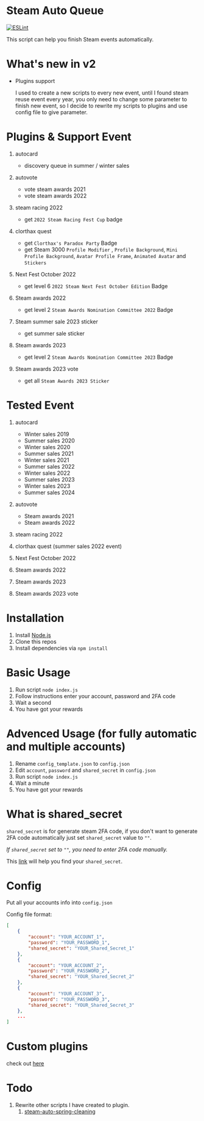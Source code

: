 # Steam Auto Queue

[![ESLint](https://github.com/ZWhitey/Steam-Auto-Queue/actions/workflows/eslint.yml/badge.svg?branch=master)](https://github.com/ZWhitey/Steam-Auto-Queue/actions/workflows/eslint.yml)

This script can help you finish Steam events automatically.

# What's new in v2

* Plugins support

   I used to create a new scripts to every new event, until I found steam reuse event every year, you only need to change some parameter to finish new event, so I decide to rewrite my scripts to plugins and use config file to give parameter.

# Plugins & Support Event
1. autocard
    * discovery queue in summer / winter sales
2. autovote
    * vote steam awards 2021
    * vote steam awards 2022

3. steam racing 2022
    * get `2022 Steam Racing Fest Cup` badge
4. clorthax quest
    * get `Clorthax's Paradox Party` Badge
    * get Steam 3000 `Profile Modifier` , `Profile Background`, `Mini Profile Background`, `Avatar Profile Frame`, `Animated Avatar` and `Stickers`

5. Next Fest October 2022
    * get level 6 `2022 Steam Next Fest October Edition` Badge

6. Steam awards 2022
    * get level 2 `Steam Awards Nomination Committee 2022` Badge

7. Steam summer sale 2023 sticker
    * get summer sale sticker

8. Steam awards 2023
    * get level 2 `Steam Awards Nomination Committee 2023` Badge

9. Steam awards 2023 vote
    * get all `Steam Awards 2023 Sticker`

# Tested Event
1. autocard
    * Winter sales 2019
    * Summer sales 2020
    * Winter sales 2020
    * Summer sales 2021
    * Winter sales 2021
    * Summer sales 2022
    * Winter sales 2022
    * Summer sales 2023
    * Winter sales 2023
    * Summer sales 2024

2. autovote
    * Steam awards 2021
    * Steam awards 2022

3. steam racing 2022

4. clorthax quest (summer sales 2022 event)

5. Next Fest October 2022

6. Steam awards 2022

7. Steam awards 2023

8. Steam awards 2023 vote

# Installation

1. Install [Node.js](https://nodejs.org)
2. Clone this repos
3. Install dependencies via `npm install`

# Basic Usage

1. Run script `node index.js`
2. Follow instructions enter your account, password and 2FA code
3. Wait a second
4. You have got your rewards

# Advenced Usage (for fully automatic and multiple accounts)

1. Rename `config_template.json` to `config.json`
2. Edit `account`, `password` and `shared_secret` in `config.json`
3. Run script `node index.js`
4. Wait a minute
5. You have got your rewards

# What is shared_secret

`shared_secret` is for generate steam 2FA code, if you don't want to generate 2FA code automatically just set `shared_secret` value to `""`.

*If `shared_secret` set to `""`, you need to enter 2FA code manually.*

This [link](https://www.reddit.com/r/SteamBot/comments/3xb1ft/finding_shared_secret_identity_secret_required/) will help you find your `shared_secret`.

# Config

Put all your accounts info into `config.json`

Config file format:

```json
[
    {
        "account": "YOUR_ACCOUNT_1",
        "password": "YOUR_PASSWORD_1",
        "shared_secret": "YOUR_Shared_Secret_1"
    },
    {
        "account": "YOUR_ACCOUNT_2",
        "password": "YOUR_PASSWORD_2",
        "shared_secret": "YOUR_Shared_Secret_2"
    },
    {
        "account": "YOUR_ACCOUNT_3",
        "password": "YOUR_PASSWORD_3",
        "shared_secret": "YOUR_Shared_Secret_3"
    },
    ...
]
```

# Custom plugins
   check out [here](https://github.com/ZWhitey/Steam-Auto-Queue/blob/master/docs/plugins.md)

# Todo

1. Rewrite other scripts I have created to plugin.
    1. [steam-auto-spring-cleaning](https://github.com/ZWhitey/steam-auto-spring-cleaning)


